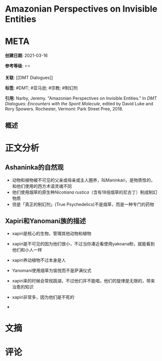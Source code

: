 # Amazonian Perspectives on Invisible Entities

# META

**创建日期**: 2021-03-16

**参考等级**: ⭐⭐

**关联**: [[DMT Dialogues]]

**标签**: #DMT; #亚马逊; #宗教; #制幻剂

**引用**: Narby, Jeremy. "Amazonian Perspectives on Invisible Entities." In *DMT Dialogues: Encounters with the Sporit Molecule*, edited by David Luke and Rory Spowers. Rochester, Vermont: Park Street Pree, 2018.

## 概述

# 正文分析

## Ashaninka的自然观

* 动物和植物被不可见的父亲或母亲或主人圈养，叫Maninkari，是物质性的，和他们使用的西方术语灵魂不同
* 他们使用烟草的原生种*Nicotiana rustica*（含有18倍烟草的尼古丁）制成制幻物质
* 但是「真正的制幻剂」(True Psychedelics)不是烟草，而是一种专门的药物

## Xapiri和Yanomani族的描述



* xapiri是核心的生物，管理其他动物和植物
* xapiri是不可见的因为他们很小，不过当你凑近看使用yakoana粉，就能看到他们和小人一样
* xapiri养动植物不过本身是人
* Yanomani使用烟草为愉悦而不是萨满仪式

* xapiri来的时候会常规跳湖，不过他们并不能唱，他们的旋律是无限的，带来治愈的知识
* xapiri非常多，因为他们是不死的
* 



# 文摘

# 评论
